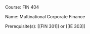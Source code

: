 




Course: FIN 404

Name: Multinational Corporate Finance

Prerequisite(s): [[FIN 301]] or [[IE 303]]